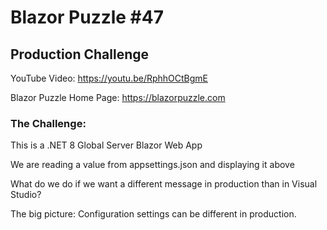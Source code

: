 # Blazor Puzzle #47

## Production Challenge

YouTube Video: https://youtu.be/RphhOCtBgmE

Blazor Puzzle Home Page: https://blazorpuzzle.com

### The Challenge:

This is a .NET 8 Global Server Blazor Web App

We are reading a value from appsettings.json and displaying it above

What do we do if we want a different message in production than in Visual Studio?

The big picture: Configuration settings can be different in production.



